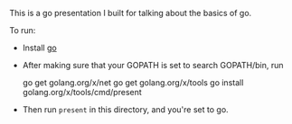 This is a go presentation I built for talking about the basics of go.

To run:

- Install [go](https://golang.org/doc/install)
- After making sure that your GOPATH is set to search GOPATH/bin, run 

    go get golang.org/x/net
    go get golang.org/x/tools
    go install golang.org/x/tools/cmd/present

- Then run `present` in this directory, and you're set to go.
